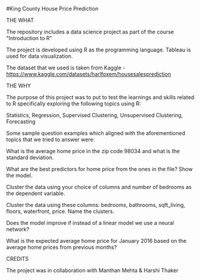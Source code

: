 #King County House Price Prediction

THE WHAT

The repository includes a data science project as part of the course "Introduction to R"

The project is developed using R as the programming language. Tableau is used for data visualization.

The dataset that we used is taken from Kaggle - https://www.kaggle.com/datasets/harlfoxem/housesalesprediction


THE WHY

The purpose of this project was to put to test the learnings and skills related to R specifically exploring the following topics using R:

Statistics, Regression, Supervised Clustering, Unsupervised Clustering, Forecasting


Some sample question examples which aligned with the aforementioned topics that we tried to answer were:

What is the average home price in the zip code 98034 and what is the standard deviation.

What are the best predictors for home price from the ones in the file? Show the model.

Cluster the data using your choice of columns and number of bedrooms as the dependent variable.

Cluster the data using these columns: bedrooms, bathrooms, sqft_living, floors, waterfront, price. Name the clusters.

Does the model improve if instead of a linear model we use a neural network?

What is the expected average home price for January 2016 based on the average home prices from previous months?


CREDITS

The project was in collaboration with Manthan Mehta & Harshi Thaker
